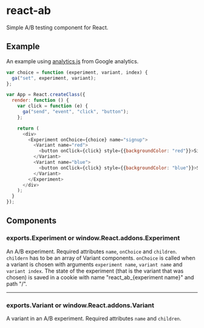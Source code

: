 # react-ab

Simple A/B testing component for React.

## Example

An example using
[analytics.js](https://developers.google.com/analytics/devguides/collection/analyticsjs/)
from Google analytics.

```js
var choice = function (experiment, variant, index) {
  ga("set", experiment, variant);
};

var App = React.createClass({
  render: function () {
    var click = function (e) {
      ga("send", "event", "click", "button");
    };

    return (
      <div>
        <Experiment onChoice={choice} name="signup">
          <Variant name="red">
            <button onClick={click} style={{backgroundColor: "red"}}>Signup</button>
          </Variant>
          <Variant name="blue">
            <button onClick={click} style={{backgroundColor: "blue"}}>Signup</button>
          </Variant>
        </Experiment>
      </div>
    );
  }
});
```

## Components

### exports.Experiment or window.React.addons.Experiment

An A/B experiment. Required attributes `name`, `onChoice`
and `children`. `childern` has to be an array of Variant
components. `onChoice` is called when a variant is chosen with arguments
`experiment name`, `variant name` and `variant index`.  The state of the
experiment (that is the variant that was chosen) is saved in a cookie
with name "react_ab_{experiment name}" and path "/".

* * *

### exports.Variant or window.React.addons.Variant

A variant in an A/B experiment. Required attributes `name` and `children`.
